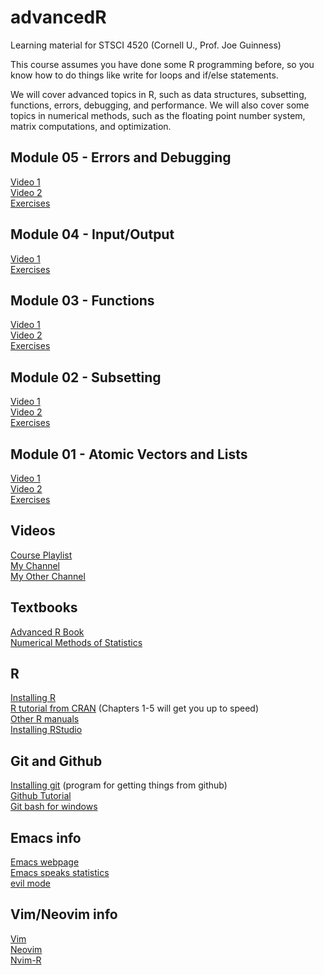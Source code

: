 # advancedR

Learning material for STSCI 4520 (Cornell U., Prof. Joe Guinness)

This course assumes you have done some R programming before, so
you know how to do things like write for loops and if/else statements.

We will cover advanced topics in R, such as data structures,
subsetting, functions, errors, debugging, and performance. We will
also cover some topics in numerical methods, such as the floating 
point number system, matrix computations, and optimization.

## Module 05 - Errors and Debugging

[Video 1](https://youtu.be/3SwZzLv8VVc)  
[Video 2](https://youtu.be/krXBY3C8V2A)  
[Exercises](exercises/ex05_variable_selection.Rmd)  

## Module 04 - Input/Output

[Video 1](https://youtu.be/T02eperSboc)  
[Exercises](exercises/ex04_weather.Rmd)  

## Module 03 - Functions

[Video 1](https://youtu.be/9VCTpGCgo74)  
[Video 2](https://youtu.be/e_u5yGGjVFw)  
[Exercises](exercises/ex03_billboard.Rmd)  

## Module 02 - Subsetting

[Video 1](https://youtu.be/mQWqmsQG4q4)  
[Video 2](https://youtu.be/AJOIvl6oqjw)  
[Exercises](exercises/ex02_gradebook.Rmd)  

## Module 01 - Atomic Vectors and Lists

[Video 1](https://youtu.be/d_tf5SU_Ezk)  
[Video 2](https://youtu.be/znPZaXMkVjg)  
[Exercises](exercises/ex01_dates.Rmd)

## Videos

[Course Playlist](https://www.youtube.com/playlist?list=PLqQjbBX7bZ0dcmFvv_t9iQnCrO6LHU1IF)  
[My Channel](https://www.youtube.com/@averagejoestats)  
[My Other Channel](https://www.youtube.com/@joeguinness4597)  

## Textbooks

[Advanced R Book](https://adv-r.hadley.nz/)   
[Numerical Methods of Statistics](https://newcatalog.library.cornell.edu/catalog/8760685)   

## R 

[Installing R](https://cran.r-project.org/)   
[R tutorial from CRAN](https://cran.r-project.org/doc/manuals/R-intro.pdf) (Chapters 1-5 will get you up to speed)  
[Other R manuals](https://cran.r-project.org/manuals.html)   
[Installing RStudio](https://www.rstudio.com/products/rstudio/download/)  

## Git and Github

[Installing git](https://git-scm.com/book/en/v2/Getting-Started-Installing-Git) (program for getting things from github)  
[Github Tutorial](https://www.youtube.com/watch?v=0fKg7e37bQE)  
[Git bash for windows](https://www.atlassian.com/git/tutorials/git-bash)   

## Emacs info

[Emacs webpage](https://www.gnu.org/software/emacs/)   
[Emacs speaks statistics](https://ess.r-project.org/)   
[evil mode](https://github.com/emacs-evil/evil)   

## Vim/Neovim info

[Vim](https://www.vim.org/)   
[Neovim](https://neovim.io/)   
[Nvim-R](https://github.com/jalvesaq/Nvim-R)   

